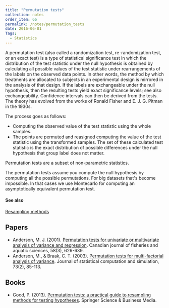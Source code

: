 ```yaml
---
title: "Permutation tests"
collection: notes
order_item: 66
permalink: /notes/permutation_tests
date: 2016-06-01
Tags:
  - Statistics
---
```


A permutation test (also called a randomization test, re-randomization test, or an exact test) is a type of statistical significance test in which the distribution of the test statistic under the null hypothesis is obtained by calculating all possible values of the test statistic under rearrangements of the labels on the observed data points. In other words, the method by which treatments are allocated to subjects in an experimental design is mirrored in the analysis of that design. If the labels are exchangeable under the null hypothesis, then the resulting tests yield exact significance levels; see also exchangeability. Confidence intervals can then be derived from the tests. The theory has evolved from the works of Ronald Fisher and E. J. G. Pitman in the 1930s.

The process goes as follows:
* Computing the observed value of the test statistic using the whole samples.
* The points are permuted and reasigned computing the value of the test statistic using the transformed samples. The set of these calculated test statistic is the exact distribution of possible differences under the null hypothesis that group label does not matter.

Permutation tests are a subset of non-parametric statistics.

The permutation tests assume you compute the null hypothesis by computing all the possible permutations. For big datasets that's become impossible. In that cases we use Montecarlo for computing an asymptotically equivalent permutation test.


#### See also
[Resampling methods](/notes/resampling_methods)




## Papers
* Anderson, M. J. (2001). [Permutation tests for univariate or multivariate analysis of variance and regression](http://ubio.bioinfo.cnio.es/Cursos/CEU_MDA07_practicals/Further%2520reading/Papers%2520on%2520ecological%2520statistics/Permutation%2520tests%2520in%2520ecological%2520statistics%2520Anderson2001.pdf). Canadian journal of fisheries and aquatic sciences, 58(3), 626-639.
* Anderson, M., & Braak, C. T. (2003). [Permutation tests for multi-factorial analysis of variance](http://avesbiodiv.mncn.csic.es/estadistica/permut1.pdf). Journal of statistical computation and simulation, 73(2), 85-113.


## Books
* Good, P. (2013). [Permutation tests: a practical guide to resampling methods for testing hypotheses](https://www.goodreads.com/book/show/7824330-permutation-tests). Springer Science & Business Media.


